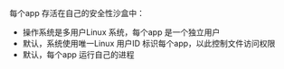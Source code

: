 每个app 存活在自己的安全性沙盒中：

- 操作系统是多用户Linux 系统，每个app 是一个独立用户
- 默认，系统使用唯一Linux 用户ID 标识每个app，以此控制文件访问权限  
- 默认，每个app 运行自己的进程  




